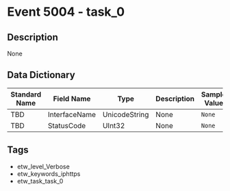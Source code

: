 # Event 5004 - task_0

## Description
None

## Data Dictionary
|Standard Name|Field Name|Type|Description|Sample Value|
|---|---|---|---|---|
|TBD|InterfaceName|UnicodeString|None|`None`|
|TBD|StatusCode|UInt32|None|`None`|

## Tags
* etw_level_Verbose
* etw_keywords_iphttps
* etw_task_task_0